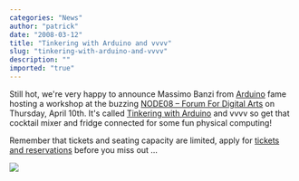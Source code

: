 ```yaml
---
categories: "News"
author: "patrick"
date: "2008-03-12"
title: "Tinkering with Arduino and vvvv"
slug: "tinkering-with-arduino-and-vvvv"
description: ""
imported: "true"
---
```



Still hot, we're very happy to announce Massimo Banzi from [Arduino](http://arduino.cc) fame hosting a workshop at the buzzing [NODE08 – Forum For Digital Arts](http://node08.vvvv.org) on Thursday, April 10th. It's called [Tinkering with Arduino](http://node08.vvvv.org/?p=165) and vvvv so get that cocktail mixer and fridge connected for some fun physical computing! 

Remember that tickets and seating capacity are limited, apply for [tickets and reservations](http://booking.vvvv.org) before you miss out …

![](awesome.jpg)
